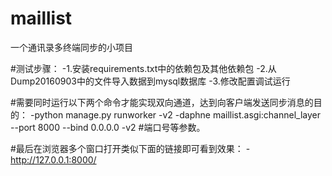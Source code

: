 # maillist
一个通讯录多终端同步的小项目

#测试步骤：
-1.安装requirements.txt中的依赖包及其他依赖包
-2.从Dump20160903中的文件导入数据到mysql数据库
-3.修改配置调试运行

#需要同时运行以下两个命令才能实现双向通道，达到向客户端发送同步消息的目的：
-python manage.py runworker -v2
-daphne maillist.asgi:channel_layer --port 8000 --bind 0.0.0.0 -v2
#端口号等参数。

#最后在浏览器多个窗口打开类似下面的链接即可看到效果：
-http://127.0.0.1:8000/
